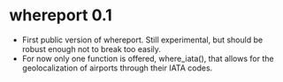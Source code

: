# whereport 0.1

* First public version of whereport. Still experimental, but should be robust enough not to break too easily.
* For now only one function is offered, where_iata(), that allows for the geolocalization of airports through their IATA codes.
